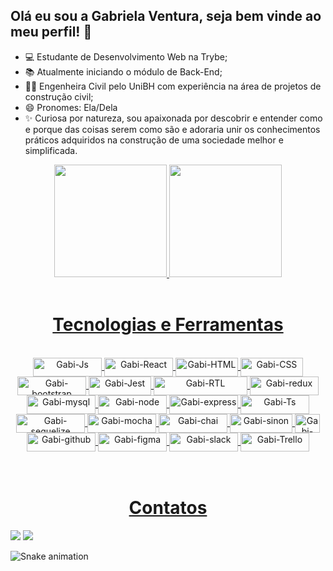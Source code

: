 ## Olá eu sou a Gabriela Ventura, seja bem vinde ao meu perfil! 👋

- 💻  Estudante de Desenvolvimento Web na Trybe;
- 📚  Atualmente iniciando o módulo de Back-End;
- 👷🏽  Engenheira Civil pelo UniBH com experiência na área de projetos de construção civil;
- 😄  Pronomes: Ela/Dela
- ✨  Curiosa por natureza, sou apaixonada por descobrir e entender como e porque das coisas serem como são e adoraria unir os conhecimentos práticos adquiridos na construção de uma sociedade melhor e simplificada. 




<div align="center">
  <a href="https://github.com/gabrielalventura">
  <img height="180em" src="https://github-readme-stats.vercel.app/api?username=gabrielalventura&show_icons=true&theme=ocean_dark&include_all_commits=true&count_private=true"/>
  <img height="180em" src="https://github-readme-stats.vercel.app/api/top-langs/?username=gabrielalventura&layout=compact&langs_count=11&hide=HLSL,ShaderLab&theme=ocean_dark"/>
</div>
<br />
 
<div align="center">
  <h1 align="center">Tecnologias e Ferramentas</h1>
  <div style="display: inline_block"><br>
    <img align="center" alt="Gabi-Js" height="30" width="110" src="https://img.shields.io/badge/JavaScript-323330?style=for-the-badge&logo=javascript&logoColor=F7DF1E">
    <img align="center" alt="Gabi-React" height="30" width="110" src="https://img.shields.io/badge/React-20232A?style=for-the-badge&logo=react&logoColor=61DAFB">
    <img align="center" alt="Gabi-HTML" height="30" width="100" src="https://img.shields.io/badge/HTML5-E34F26?style=for-the-badge&logo=html5&logoColor=white">
    <img align="center" alt="Gabi-CSS" height="30" width="100" src="https://img.shields.io/badge/CSS3-1572B6?style=for-the-badge&logo=css3&logoColor=white">
  <img align="center" alt="Gabi-bootstrap" height="30" width="110" src="https://img.shields.io/badge/Bootstrap-563D7C?style=for-the-badge&logo=bootstrap&logoColor=white" />
  <img align="center" alt="Gabi-Jest" height="30" width="100" src="https://img.shields.io/badge/Jest-323330?style=for-the-badge&logo=Jest&logoColor=white" />
  <img align="center" alt="Gabi-RTL" height="30" width="150" src="https://img.shields.io/badge/testing%20library-323330?style=for-the-badge&logo=testing-library&logoColor=red" />
  <img align="center" alt="Gabi-redux" height="30" width="110" src="https://img.shields.io/badge/Redux-593D88?style=for-the-badge&logo=redux&logoColor=white" />
   <img align="center" alt="Gabi-mysql" height="30" width="110" src="https://img.shields.io/badge/MySQL-005C84?style=for-the-badge&logo=mysql&logoColor=white" />
    <img align="center" alt="Gabi-node" height="30" width="110" src="https://img.shields.io/badge/Node.js-43853D?style=for-the-badge&logo=node.js&logoColor=white" />
    <img align="center" alt="Gabi-express" height="30" width="110" src="https://img.shields.io/badge/Express.js-404D59?style=for-the-badge" />
    <img align="center" alt="Gabi-Ts" height="30" width="110" src="https://img.shields.io/badge/TypeScript-007ACC?style=for-the-badge&logo=typescript&logoColor=white" />
    <img align="center" alt="Gabi-sequelize" height="30" width="110" src="https://img.shields.io/badge/sequelize-323330?style=for-the-badge&logo=sequelize&logoColor=blue" />
    <img align="center" alt="Gabi-mocha" height="30" width="110" src="https://img.shields.io/badge/mocha.js-323330?style=for-the-badge&logo=mocha&logoColor=Brown" />
    <img align="center" alt="Gabi-chai" height="30" width="110" src="https://img.shields.io/badge/chai.js-323330?style=for-the-badge&logo=chai&logoColor=red" />
    <img align="center" alt="Gabi-sinon" height="30" width="100" src="https://img.shields.io/badge/sinon.js-323330?style=for-the-badge&logo=sinon" />
    <img align="center" alt="Gabi-Git" height="30" width="40" src="https://cdn.jsdelivr.net/gh/devicons/devicon/icons/git/git-original.svg" />
    <img align="center" alt="Gabi-github" height="30" width="110" src="https://img.shields.io/badge/GitHub-100000?style=for-the-badge&logo=github&logoColor=white" />
    <img align="center" alt="Gabi-figma" height="30" width="110" src="https://img.shields.io/badge/Figma-F24E1E?style=for-the-badge&logo=figma&logoColor=white" />
    <img align="center" alt="Gabi-slack" height="30" width="110" src="https://img.shields.io/badge/Slack-4A154B?style=for-the-badge&logo=slack&logoColor=white" />
    <img align="center" alt="Gabi-Trello" height="30" width="110" src="https://img.shields.io/badge/Trello-0052CC?style=for-the-badge&logo=trello&logoColor=white" />

              
  </div>
 </div>
  
  <br />
  <br />
 
<div> 
  <h1 align="center">Contatos</h1>
  <a href = "mailto:gabrielaleitev@gmail.com"><img src="https://img.shields.io/badge/-Gmail-%23333?style=for-the-badge&logo=gmail&logoColor=white" target="_blank"></a>
  <a href="https://www.linkedin.com/in/gabrielalventura" target="_blank"><img src="https://img.shields.io/badge/-LinkedIn-%230077B5?style=for-the-badge&logo=linkedin&logoColor=white" target="_blank"></a> 
 
  ![Snake animation](https://github.com/gabrielalventura/gabrielalventura/blob/output/github-contribution-grid-snake.svg)
 
</div>
